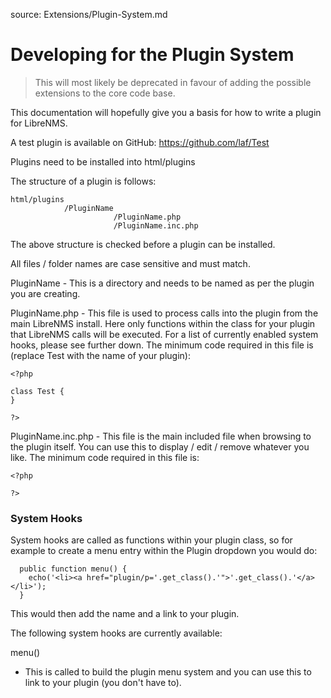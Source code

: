 source: Extensions/Plugin-System.md
# Developing for the Plugin System

> This will most likely be deprecated in favour of adding the possible extensions to the core code base.

This documentation will hopefully give you a basis for how to write a plugin for LibreNMS.

A test plugin is available on GitHub: https://github.com/laf/Test

Plugins need to be installed into html/plugins

The structure of a plugin is follows:

```
html/plugins
            /PluginName
                       /PluginName.php
                       /PluginName.inc.php
```

The above structure is checked before a plugin can be installed.

All files / folder names are case sensitive and must match.

PluginName - This is a directory and needs to be named as per the plugin you are creating.

PluginName.php - This file is used to process calls into the plugin from the main LibreNMS install.
                 Here only functions within the class for your plugin that LibreNMS calls will be executed.
                 For a list of currently enabled system hooks, please see further down.
                 The minimum code required in this file is (replace Test with the name of your plugin):
```
<?php

class Test {
}

?>
```

PluginName.inc.php - This file is the main included file when browsing to the plugin itself.
                     You can use this to display / edit / remove whatever you like.
                     The minimum code required in this file is:
```
<?php

?>
```

### System Hooks ###

System hooks are called as functions within your plugin class, so for example to create a menu entry within the Plugin dropdown you would do:

```
  public function menu() {
    echo('<li><a href="plugin/p='.get_class().'">'.get_class().'</a></li>');
  }
```

This would then add the name and a link to your plugin.

The following system hooks are currently available:

menu()
* This is called to build the plugin menu system and you can use this to link to your plugin (you don't have to).
